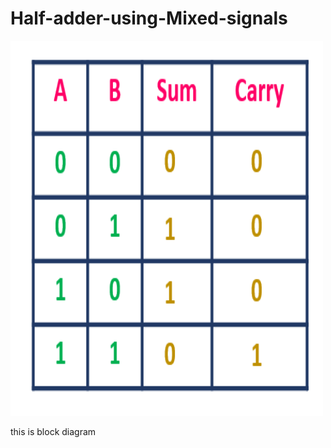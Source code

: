 # Half-adder-using-Mixed-signals
<img src="https://github.com/sush5591/Hald-adder-using-Mixed-signals/blob/main/TT.png" alt="Half Adder" width="500" height="600">
<p> this is block diagram</p>
